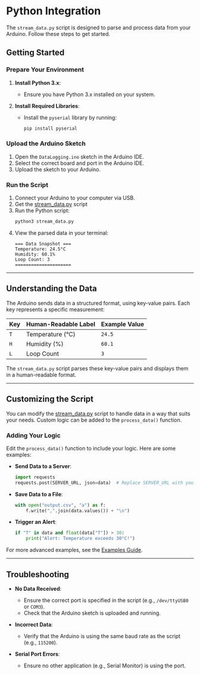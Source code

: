 # Python Integration

The `stream_data.py` script is designed to parse and process data from your Arduino. Follow these steps to get started.

## Getting Started

### Prepare Your Environment

1. **Install Python 3.x**:
   - Ensure you have Python 3.x installed on your system.

2. **Install Required Libraries**:
   - Install the `pyserial` library by running:
     ```bash
     pip install pyserial
     ```

### Upload the Arduino Sketch

1. Open the `DataLogging.ino` sketch in the Arduino IDE.
2. Select the correct board and port in the Arduino IDE.
3. Upload the sketch to your Arduino.

### Run the Script

1. Connect your Arduino to your computer via USB.
2. Get the [stream_data.py](../examples/DataLogging/stream_data.py) script
3. Run the Python script:
   ```bash
   python3 stream_data.py
   ```
4. View the parsed data in your terminal:
   ```
   === Data Snapshot ===
   Temperature: 24.5°C
   Humidity: 60.1%
   Loop Count: 3
   =====================
   ```

---

## Understanding the Data

The Arduino sends data in a structured format, using key-value pairs. Each key represents a specific measurement:

| Key | Human-Readable Label | Example Value |
|-----|-----------------------|---------------|
| `T` | Temperature (°C)      | `24.5`        |
| `H` | Humidity (%)          | `60.1`        |
| `L` | Loop Count            | `3`           |

The `stream_data.py` script parses these key-value pairs and displays them in a human-readable format.

---

## Customizing the Script

You can modify the [stream_data.py](../examples/DataLogging/stream_data.py) script to handle data in a way that suits your needs. Custom logic can be added to the `process_data()` function.

### Adding Your Logic

Edit the `process_data()` function to include your logic. Here are some examples:

- **Send Data to a Server**:
  ```python
  import requests
  requests.post(SERVER_URL, json=data)  # Replace SERVER_URL with your endpoint
  ```

- **Save Data to a File**:
  ```python
  with open("output.csv", "a") as f:
      f.write(",".join(data.values()) + "\n")
  ```

- **Trigger an Alert**:
  ```python
  if "T" in data and float(data["T"]) > 30:
      print("Alert: Temperature exceeds 30°C!")
  ```

For more advanced examples, see the [Examples Guide](examples.md).

---

## Troubleshooting

- **No Data Received**:
  - Ensure the correct port is specified in the script (e.g., `/dev/ttyUSB0` or `COM3`).
  - Check that the Arduino sketch is uploaded and running.

- **Incorrect Data**:
  - Verify that the Arduino is using the same baud rate as the script (e.g., `115200`).

- **Serial Port Errors**:
  - Ensure no other application (e.g., Serial Monitor) is using the port.
